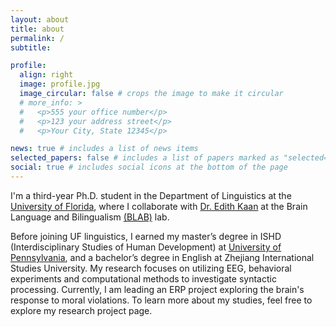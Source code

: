 ```yaml
---
layout: about
title: about
permalink: /
subtitle:

profile:
  align: right
  image: profile.jpg
  image_circular: false # crops the image to make it circular
  # more_info: >
  #   <p>555 your office number</p>
  #   <p>123 your address street</p>
  #   <p>Your City, State 12345</p>

news: true # includes a list of news items
selected_papers: false # includes a list of papers marked as "selected={true}"
social: true # includes social icons at the bottom of the page
---
```


I'm a third-year Ph.D. student in the Department of Linguistics at the [University of Florida](https://www.ufl.edu/), where I collaborate with [Dr. Edith Kaan](https://people.clas.ufl.edu/kaan/) at the Brain Language and Bilingualism [(BLAB)](https://blab.lin.ufl.edu/) lab.

Before joining UF linguistics, I earned my master’s degree in ISHD (Interdisciplinary Studies of Human Development) at [University of Pennsylvania](https://www.upenn.edu/), and a bachelor’s degree in English at Zhejiang International Studies University. My research focuses on utilizing EEG, behavioral experiments and computational methods to investigate syntactic processing. Currently, I am leading an ERP project exploring the brain's response to moral violations. To learn more about my studies, feel free to explore my research project page.
